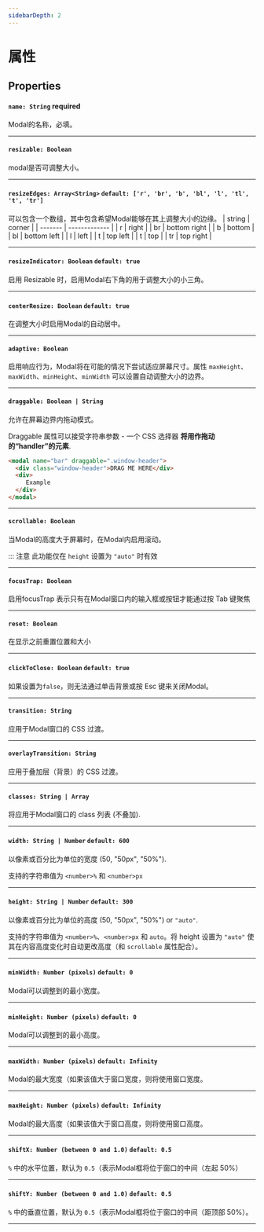 ```yaml
---
sidebarDepth: 2
---
```


# 属性

## Properties

#### `name: String` **required**

Modal的名称，必填。

---

#### `resizable: Boolean`

modal是否可调整大小。

---

#### `resizeEdges: Array<String>` `default: ['r', 'br', 'b', 'bl', 'l', 'tl', 't', 'tr']`

可以包含一个数组，其中包含希望Modal能够在其上调整大小的边缘。
| string | corner |
| ------- | ------------- |
| r | right |
| br | bottom right |
| b | bottom |
| bl | bottom left |
| l | left |
| t | top left |
| t | top |
| tr | top right |

---

#### `resizeIndicator: Boolean` `default: true`

启用 Resizable 时，启用Modal右下角的用于调整大小的小三角。

---

#### `centerResize: Boolean` `default: true`

在调整大小时启用Modal的自动居中。

---

#### `adaptive: Boolean`

启用响应行为，Modal将在可能的情况下尝试适应屏幕尺寸。属性 `maxHeight`、`maxWidth`、`minHeight`、`minWidth` 可以设置自动调整大小的边界。

---

#### `draggable: Boolean | String`

允许在屏幕边界内拖动模式。

Draggable 属性可以接受字符串参数 - 一个 CSS 选择器 **将用作拖动的“handler”的元素**.

```html
<modal name="bar" draggable=".window-header">
  <div class="window-header">DRAG ME HERE</div>
  <div>
     Example
  </div>
</modal>
```

---

#### `scrollable: Boolean`

当Modal的高度大于屏幕时，在Modal内启用滚动。

::: 注意
此功能仅在 `height` 设置为 `"auto"` 时有效

---

#### `focusTrap: Boolean`

启用focusTrap 表示只有在Modal窗口内的输入框或按钮才能通过按 Tab 键聚焦

---

#### `reset: Boolean`

在显示之前重置位置和大小

---

#### `clickToClose: Boolean` `default: true`

如果设置为`false`，则无法通过单击背景或按 Esc 键来关闭Modal。

---

#### `transition: String`

应用于Modal窗口的 CSS 过渡。

---

#### `overlayTransition: String`

应用于叠加层（背景）的 CSS 过渡。

---

#### `classes: String | Array`

将应用于Modal窗口的 class 列表 (不叠加).

---

#### `width: String | Number` `default: 600`

以像素或百分比为单位的宽度 (50, "50px", "50%").

支持的字符串值为 `<number>%` 和 `<number>px`

---

#### `height: String | Number` `default: 300`

以像素或百分比为单位的高度 (50, "50px", "50%") or `"auto"`.

支持的字符串值为 `<number>%`、`<number>px` 和 `auto`。将 height 设置为 `"auto"` 使其在内容高度变化时自动更改高度（和 `scrollable` 属性配合）。


---

#### `minWidth: Number (pixels)` `default: 0`

Modal可以调整到的最小宽度。

---

#### `minHeight: Number (pixels)` `default: 0`

Modal可以调整到的最小高度。

---

#### `maxWidth: Number (pixels)` `default: Infinity`

Modal的最大宽度（如果该值大于窗口宽度，则将使用窗口宽度。

---

#### `maxHeight: Number (pixels)` `default: Infinity`

Modal的最大高度（如果该值大于窗口高度，则将使用窗口高度。

---

#### `shiftX: Number (between 0 and 1.0)` `default: 0.5`

`%` 中的水平位置，默认为 `0.5`（表示Modal框将位于窗口的中间（左起 50%）

---

#### `shiftY: Number (between 0 and 1.0)` `default: 0.5`

`%` 中的垂直位置，默认为 `0.5`（表示Modal框将位于窗口的中间（距顶部 50%）。

---
